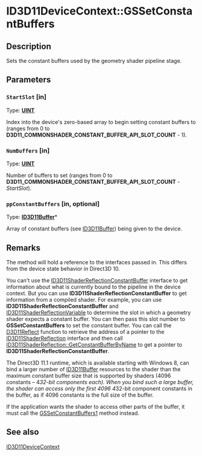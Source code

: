 # ID3D11DeviceContext::GSSetConstantBuffers

## Description

Sets the constant buffers used by the geometry shader pipeline stage.

## Parameters

### `StartSlot` [in]

Type: **[UINT](https://learn.microsoft.com/windows/desktop/WinProg/windows-data-types)**

Index into the device's zero-based array to begin setting constant buffers to (ranges from 0 to **D3D11_COMMONSHADER_CONSTANT_BUFFER_API_SLOT_COUNT** - 1).

### `NumBuffers` [in]

Type: **[UINT](https://learn.microsoft.com/windows/desktop/WinProg/windows-data-types)**

Number of buffers to set (ranges from 0 to **D3D11_COMMONSHADER_CONSTANT_BUFFER_API_SLOT_COUNT** - *StartSlot*).

### `ppConstantBuffers` [in, optional]

Type: **[ID3D11Buffer](https://learn.microsoft.com/windows/desktop/api/d3d11/nn-d3d11-id3d11buffer)***

Array of constant buffers (see [ID3D11Buffer](https://learn.microsoft.com/windows/desktop/api/d3d11/nn-d3d11-id3d11buffer)) being given to the device.

## Remarks

The method will hold a reference to the interfaces passed in.
This differs from the device state behavior in Direct3D 10.

You can't use the [ID3D11ShaderReflectionConstantBuffer](https://learn.microsoft.com/windows/desktop/api/d3d11shader/nn-d3d11shader-id3d11shaderreflectionconstantbuffer) interface to get information about what is currently bound to the pipeline in the device context. But you can use **ID3D11ShaderReflectionConstantBuffer** to get information from a compiled shader. For example, you can use **ID3D11ShaderReflectionConstantBuffer** and [ID3D11ShaderReflectionVariable](https://learn.microsoft.com/windows/desktop/api/d3d11shader/nn-d3d11shader-id3d11shaderreflectionvariable) to determine the slot in which a geometry shader expects a constant buffer. You can then pass this slot number to **GSSetConstantBuffers** to set the constant buffer. You can call the [D3D11Reflect](https://learn.microsoft.com/windows/desktop/direct3dhlsl/d3d11reflect) function to retrieve the address of a pointer to the [ID3D11ShaderReflection](https://learn.microsoft.com/windows/desktop/api/d3d11shader/nn-d3d11shader-id3d11shaderreflection) interface and then call [ID3D11ShaderReflection::GetConstantBufferByName](https://learn.microsoft.com/windows/desktop/api/d3d11shader/nf-d3d11shader-id3d11shaderreflection-getconstantbufferbyname) to get a pointer to **ID3D11ShaderReflectionConstantBuffer**.

The Direct3D 11.1 runtime, which is available starting with Windows 8, can bind a larger number of [ID3D11Buffer](https://learn.microsoft.com/windows/desktop/api/d3d11/nn-d3d11-id3d11buffer) resources to the shader than the maximum constant buffer size that is supported by shaders (4096 constants – 4*32-bit components each). When you bind such a large buffer, the shader can access only the first 4096 4*32-bit component constants in the buffer, as if 4096 constants is the full size of the buffer.

If the application wants the shader to access other parts of the buffer, it must call the [GSSetConstantBuffers1](https://learn.microsoft.com/windows/desktop/api/d3d11_1/nf-d3d11_1-id3d11devicecontext1-gssetconstantbuffers1) method instead.

## See also

[ID3D11DeviceContext](https://learn.microsoft.com/windows/desktop/api/d3d11/nn-d3d11-id3d11devicecontext)
